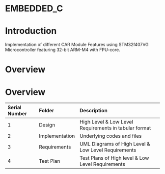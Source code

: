 # EMBEDDED_C
# Introduction
Implementation of different CAR Module Features using STM32f407VG Microcontroller featuring 32-bit ARM-M4 with FPU-core.
# Overview
# Overview
|**Serial Number**|**Folder**|**Description**|
| :- | :- | :- |
|1|Design|High Level & Low Level Requirements in tabular format|
|2|Implementation|Underlying codes and files|
|3|Requirements|UML Diagrams of High Level & Low Level Requirements|
|4|Test Plan|Test Plans of High level & Low Level Requirements|
